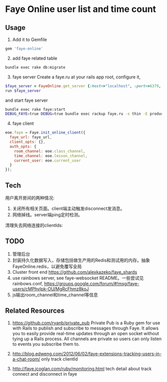 Faye Online user list and time count
===========================================

Usage
-------------------------------------------
1.  Add it to Gemfile

```ruby
gem 'faye-online'
```

2. add faye related table

```zsh
bundle exec rake db:migrate
```

3.  faye server
Create a faye.ru at your rails app root, configure it,

```ruby
$faye_server = FayeOnline.get_server {:host=>"localhost", :port=>6379, :database=>1, :namespace=>"faye", :gc=>5}
run $faye_server
```

and start faye server

```sh
bundle exec rake faye:start
DEBUG_FAYE=true DEBUG=true bundle exec rackup faye.ru -s thin -E production -p 9292
```

4.  faye client

```js
eoe.faye = Faye.init_online_client({
  faye_url: faye_url,
  client_opts: {},
  auth_opts: {
    room_channel: eoe.class_channel,
    time_channel: eoe.lesson_channel,
    current_user: eoe.current_user
  }
});
```

Tech
-------------------------------------------
用户离开房间的两种情况:

1. 关闭所有相关页面。client端主动触发disconnect发消息。
2. 网络掉线。server端ping定时检测。

清理失去网络连接的clientIds:

TODO
-------------------------------------------
1. 管理后台
2. 封装持久化数据写入，存储包括做生产用的Redis和测试用的内存。抽象FayeOnline.redis，以避免覆写全局
3. Cluster front end https://github.com/alexkazeko/faye_shards
4. use rainbows server, see faye-websocket README。一些尝试见rainbows.conf, https://groups.google.com/forum/#!msg/faye-users/cMPhvIpk-OU/MgRcFhmz8koJ
5. js输出room_channel和time_channel等信息


Related Resources
-------------------------------------------
1. https://github.com/ryanb/private_pub Private Pub is a Ruby gem for use with Rails to publish and subscribe to messages through Faye. It allows you to easily provide real-time updates through an open socket without tying up a Rails process. All channels are private so users can only listen to events you subscribe them to.

2. http://blog.edweng.com/2012/06/02/faye-extensions-tracking-users-in-a-chat-room/ only track clientId

3. http://faye.jcoglan.com/ruby/monitoring.html  tech detail about track connect and disconnect in faye
